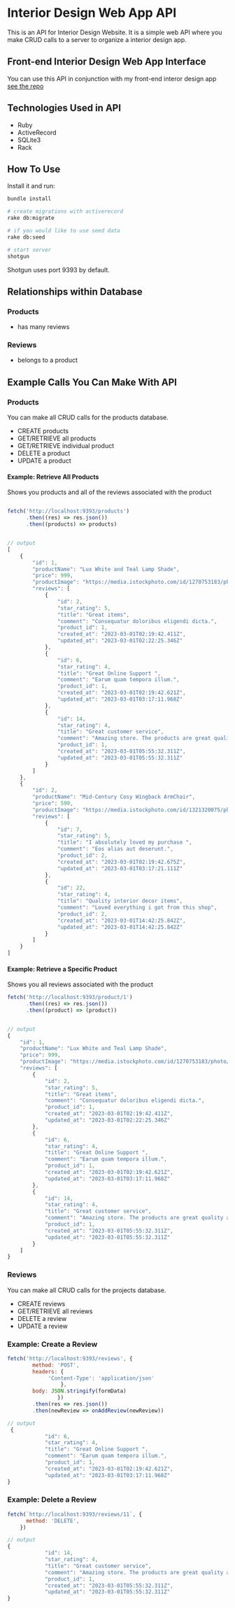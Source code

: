 # Interior Design Web App API

This is an API for Interior Design Website. It is a simple web API where you make CRUD calls to a server to organize a interior design app.

## Front-end Interior Design Web App Interface

You can use this API in conjunction with my front-end interor design app [see the repo](https://github.com/sereyatiampati/End-of-Phase-3--Project--client)

## Technologies Used in API

- Ruby
- ActiveRecord
- SQLite3
- Rack

## How To Use

Install it and run:

```sh
bundle install

# create migrations with activerecord
rake db:migrate

# if you would like to use seed data
rake db:seed

# start server
shotgun
```

Shotgun uses port 9393 by default.

## Relationships within Database

### Products

- has many reviews


### Reviews

- belongs to a product

## Example Calls You Can Make With API

### Products

You can make all CRUD calls for the products database.

- CREATE products
- GET/RETRIEVE all products
- GET/RETRIEVE individual product
- DELETE a product
- UPDATE a product

#### Example: Retrieve All Products

Shows you products and all of the reviews associated with the product

```js

fetch('http://localhost:9393/products')
      .then((res) => res.json())
      .then((products) => products)


// output
[
    {
        "id": 1,
        "productName": "Lux White and Teal Lamp Shade",
        "price": 999,
        "productImage": "https://media.istockphoto.com/id/1270753183/photo/table-lamp-isolated-on-white-background.jpg?b=1&s=170667a&w=0&k=20&c=kg5jUP0ZLsn7k6DC2orrADuGKJFFv18so5H_AiPH2Lk=",
        "reviews": [
            {
                "id": 2,
                "star_rating": 5,
                "title": "Great items",
                "comment": "Consequatur doloribus eligendi dicta.",
                "product_id": 1,
                "created_at": "2023-03-01T02:19:42.411Z",
                "updated_at": "2023-03-01T02:22:25.346Z"
            },
            {
                "id": 6,
                "star_rating": 4,
                "title": "Great Online Support ",
                "comment": "Earum quam tempora illum.",
                "product_id": 1,
                "created_at": "2023-03-01T02:19:42.621Z",
                "updated_at": "2023-03-01T03:17:11.968Z"
            },
            {
                "id": 14,
                "star_rating": 4,
                "title": "Great customer service",
                "comment": "Amazing store. The products are great quality and value. Ordering was a breeze and fast shipping.",
                "product_id": 1,
                "created_at": "2023-03-01T05:55:32.311Z",
                "updated_at": "2023-03-01T05:55:32.311Z"
            }
        ]
    },
    {
        "id": 2,
        "productName": "Mid-Century Cosy Wingback ArmChair",
        "price": 599,
        "productImage": "https://media.istockphoto.com/id/1321320075/photo/3d-rendering-of-an-isolated-modern-pale-green-mid-century-cosy-lounge-wingback-armchair.jpg?b=1&s=170667a&w=0&k=20&c=DnhYZHHNh09-MtUA3vLrpV3zqhgJPU1vjOgeRREjsls=",
        "reviews": [
            {
                "id": 7,
                "star_rating": 5,
                "title": "I absolutely loved my purchase ",
                "comment": "Eos alias aut deserunt.",
                "product_id": 2,
                "created_at": "2023-03-01T02:19:42.675Z",
                "updated_at": "2023-03-01T03:17:21.111Z"
            },
            {
                "id": 22,
                "star_rating": 4,
                "title": "Quality interior decor items",
                "comment": "Loved everything i got from this shop",
                "product_id": 2,
                "created_at": "2023-03-01T14:42:25.842Z",
                "updated_at": "2023-03-01T14:42:25.842Z"
            }
        ]
    }
]
```

#### Example: Retrieve a Specific Product

Shows you all reviews associated with the product

```js
fetch('http://localhost:9393/product/1')
      .then((res) => res.json())
      .then((product) => (product))


// output
{
    "id": 1,
    "productName": "Lux White and Teal Lamp Shade",
    "price": 999,
    "productImage": "https://media.istockphoto.com/id/1270753183/photo/table-lamp-isolated-on-white-background.jpg?b=1&s=170667a&w=0&k=20&c=kg5jUP0ZLsn7k6DC2orrADuGKJFFv18so5H_AiPH2Lk=",
    "reviews": [
        {
            "id": 2,
            "star_rating": 5,
            "title": "Great items",
            "comment": "Consequatur doloribus eligendi dicta.",
            "product_id": 1,
            "created_at": "2023-03-01T02:19:42.411Z",
            "updated_at": "2023-03-01T02:22:25.346Z"
        },
        {
            "id": 6,
            "star_rating": 4,
            "title": "Great Online Support ",
            "comment": "Earum quam tempora illum.",
            "product_id": 1,
            "created_at": "2023-03-01T02:19:42.621Z",
            "updated_at": "2023-03-01T03:17:11.968Z"
        },
        {
            "id": 14,
            "star_rating": 4,
            "title": "Great customer service",
            "comment": "Amazing store. The products are great quality and value. Ordering was a breeze and fast shipping.",
            "product_id": 1,
            "created_at": "2023-03-01T05:55:32.311Z",
            "updated_at": "2023-03-01T05:55:32.311Z"
        }
    ]
}
```

### Reviews

You can make all CRUD calls for the projects database.

- CREATE reviews
- GET/RETRIEVE all reviews
- DELETE a review
- UPDATE a review

### Example: Create a Review

```js
fetch('http://localhost:9393/reviews', {
        method: 'POST',
        headers: {
             'Content-Type': 'application/json'
                 },
        body: JSON.stringify(formData)
                })
        .then(res => res.json())
        .then(newReview => onAddReview(newReview))

// output
 {
            "id": 6,
            "star_rating": 4,
            "title": "Great Online Support ",
            "comment": "Earum quam tempora illum.",
            "product_id": 1,
            "created_at": "2023-03-01T02:19:42.621Z",
            "updated_at": "2023-03-01T03:17:11.968Z"
}
```

### Example: Delete a Review

```js
fetch(`http://localhost:9393/reviews/11`, {
      method: 'DELETE',
    })

// output
{
            "id": 14,
            "star_rating": 4,
            "title": "Great customer service",
            "comment": "Amazing store. The products are great quality and value. Ordering was a breeze and fast shipping.",
            "product_id": 1,
            "created_at": "2023-03-01T05:55:32.311Z",
            "updated_at": "2023-03-01T05:55:32.311Z"
}
```